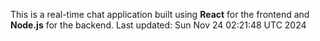 This is a real-time chat application built using **React** for the frontend and **Node.js** for the backend.
Last updated: Sun Nov 24 02:21:48 UTC 2024
